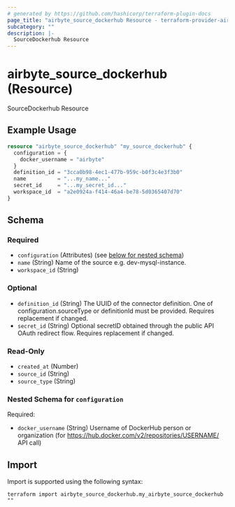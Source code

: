 ```yaml
---
# generated by https://github.com/hashicorp/terraform-plugin-docs
page_title: "airbyte_source_dockerhub Resource - terraform-provider-airbyte"
subcategory: ""
description: |-
  SourceDockerhub Resource
---
```


# airbyte_source_dockerhub (Resource)

SourceDockerhub Resource

## Example Usage

```terraform
resource "airbyte_source_dockerhub" "my_source_dockerhub" {
  configuration = {
    docker_username = "airbyte"
  }
  definition_id = "3cca0b98-4ec1-477b-959c-b0f3c4e3f3b0"
  name          = "...my_name..."
  secret_id     = "...my_secret_id..."
  workspace_id  = "a2e0924a-f414-46a4-be78-5d0365407d70"
}
```

<!-- schema generated by tfplugindocs -->
## Schema

### Required

- `configuration` (Attributes) (see [below for nested schema](#nestedatt--configuration))
- `name` (String) Name of the source e.g. dev-mysql-instance.
- `workspace_id` (String)

### Optional

- `definition_id` (String) The UUID of the connector definition. One of configuration.sourceType or definitionId must be provided. Requires replacement if changed.
- `secret_id` (String) Optional secretID obtained through the public API OAuth redirect flow. Requires replacement if changed.

### Read-Only

- `created_at` (Number)
- `source_id` (String)
- `source_type` (String)

<a id="nestedatt--configuration"></a>
### Nested Schema for `configuration`

Required:

- `docker_username` (String) Username of DockerHub person or organization (for https://hub.docker.com/v2/repositories/USERNAME/ API call)

## Import

Import is supported using the following syntax:

```shell
terraform import airbyte_source_dockerhub.my_airbyte_source_dockerhub ""
```
